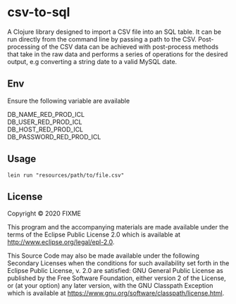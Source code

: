 # csv-to-sql

A Clojure library designed to import a CSV file into an SQL table. It can be run directly from the command line by passing a path to the CSV. Post-processing of the CSV data can be achieved with post-process methods that take in the raw data and performs a series of operations for the desired output, e.g converting a string date to a valid MySQL date.

## Env

Ensure the following variable are available

DB_NAME_RED_PROD_ICL  
DB_USER_RED_PROD_ICL  
DB_HOST_RED_PROD_ICL  
DB_PASSWORD_RED_PROD_ICL  

## Usage

`lein run "resources/path/to/file.csv"`

## License

Copyright © 2020 FIXME

This program and the accompanying materials are made available under the
terms of the Eclipse Public License 2.0 which is available at
http://www.eclipse.org/legal/epl-2.0.

This Source Code may also be made available under the following Secondary
Licenses when the conditions for such availability set forth in the Eclipse
Public License, v. 2.0 are satisfied: GNU General Public License as published by
the Free Software Foundation, either version 2 of the License, or (at your
option) any later version, with the GNU Classpath Exception which is available
at https://www.gnu.org/software/classpath/license.html.
